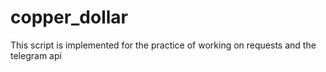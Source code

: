 # copper_dollar
This script is implemented for the practice of working on requests and the telegram api
